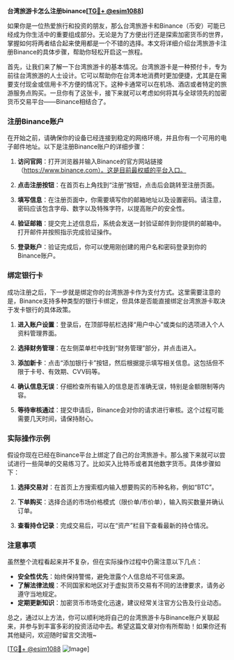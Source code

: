 **台湾旅游卡怎么注册binance[[TG💪+ @esim1088](https://t.me/s/esim1088)]**

如果你是一位热爱旅行和投资的朋友，那么台湾旅游卡和Binance（币安）可能已经成为你生活中的重要组成部分。无论是为了方便出行还是探索加密货币的世界，掌握如何将两者结合起来使用都是一个不错的选择。本文将详细介绍台湾旅游卡注册Binance的具体步骤，帮助你轻松开启这一旅程。

首先，让我们来了解一下台湾旅游卡的基本情况。台湾旅游卡是一种预付卡，专为前往台湾旅游的人士设计。它可以帮助你在台湾本地消费时更加便捷，尤其是在需要支付现金或信用卡不方便的情况下。这种卡通常可以在机场、酒店或者特定的旅游服务点购买。一旦你有了这张卡，接下来就可以考虑如何将其与全球领先的加密货币交易平台——Binance相结合了。

### 注册Binance账户

在开始之前，请确保你的设备已经连接到稳定的网络环境，并且你有一个可用的电子邮件地址。以下是注册Binance账户的详细步骤：

1. **访问官网**：打开浏览器并输入Binance的官方网站链接（https://www.binance.com）。这是目前最权威的平台入口。
   
2. **点击注册按钮**：在首页右上角找到“注册”按钮，点击后会跳转至注册页面。

3. **填写信息**：在注册页面中，你需要填写你的邮箱地址以及设置密码。请注意，密码应该包含字母、数字以及特殊字符，以提高账户的安全性。

4. **验证邮箱**：提交完上述信息后，系统会发送一封验证邮件到你提供的邮箱中。打开邮件并按照指示完成验证操作。

5. **登录账户**：验证完成后，你可以使用刚创建的用户名和密码登录到你的Binance账户。

### 绑定银行卡

成功注册之后，下一步就是绑定你的台湾旅游卡作为支付方式。这里需要注意的是，Binance支持多种类型的银行卡绑定，但具体是否能直接绑定台湾旅游卡取决于发卡银行的具体政策。

1. **进入账户设置**：登录后，在顶部导航栏选择“用户中心”或类似的选项进入个人资料管理界面。

2. **选择财务管理**：在左侧菜单栏中找到“财务管理”部分，并点击进入。

3. **添加新卡**：点击“添加银行卡”按钮，然后根据提示填写相关信息。这包括但不限于卡号、有效期、CVV码等。

4. **确认信息无误**：仔细检查所有输入的信息是否准确无误，特别是金额限制等内容。

5. **等待审核通过**：提交申请后，Binance会对你的请求进行审核。这个过程可能需要几天时间，请保持耐心。

### 实际操作示例

假设你现在已经在Binance平台上绑定了自己的台湾旅游卡。那么接下来就可以尝试进行一些简单的交易练习了。比如买入比特币或者其他数字货币。具体步骤如下：

1. **选择交易对**：在首页上方搜索框内输入想要购买的币种名称，例如“BTC”。

2. **下单购买**：选择合适的市场价格模式（限价单/市价单），输入购买数量并确认订单。

3. **查看持仓记录**：完成交易后，可以在“资产”栏目下查看最新的持仓情况。

### 注意事项

虽然整个流程看起来并不复杂，但在实际操作过程中仍需注意以下几点：

- **安全性优先**：始终保持警惕，避免泄露个人信息给不可信来源。
- **了解法律法规**：不同国家和地区对于虚拟货币交易有不同的法律要求，请务必遵守当地规定。
- **定期更新知识**：加密货币市场变化迅速，建议经常关注官方公告及行业动态。

总之，通过以上方法，你可以顺利地将自己的台湾旅游卡与Binance账户关联起来，并参与到丰富多彩的投资活动中去。希望这篇文章对你有所帮助！如果你还有其他疑问，欢迎随时留言交流哦~

[[TG💪+ @esim1088](https://t.me/s/esim1088) ![Image](https://i.postimg.cc/4NQfJmqS/Snipaste-2025-05-13-00-14-12.png)]
